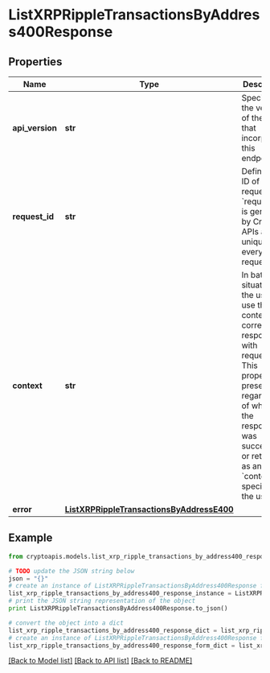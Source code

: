 # ListXRPRippleTransactionsByAddress400Response


## Properties
Name | Type | Description | Notes
------------ | ------------- | ------------- | -------------
**api_version** | **str** | Specifies the version of the API that incorporates this endpoint. | 
**request_id** | **str** | Defines the ID of the request. The &#x60;requestId&#x60; is generated by Crypto APIs and it&#39;s unique for every request. | 
**context** | **str** | In batch situations the user can use the context to correlate responses with requests. This property is present regardless of whether the response was successful or returned as an error. &#x60;context&#x60; is specified by the user. | [optional] 
**error** | [**ListXRPRippleTransactionsByAddressE400**](ListXRPRippleTransactionsByAddressE400.md) |  | 

## Example

```python
from cryptoapis.models.list_xrp_ripple_transactions_by_address400_response import ListXRPRippleTransactionsByAddress400Response

# TODO update the JSON string below
json = "{}"
# create an instance of ListXRPRippleTransactionsByAddress400Response from a JSON string
list_xrp_ripple_transactions_by_address400_response_instance = ListXRPRippleTransactionsByAddress400Response.from_json(json)
# print the JSON string representation of the object
print ListXRPRippleTransactionsByAddress400Response.to_json()

# convert the object into a dict
list_xrp_ripple_transactions_by_address400_response_dict = list_xrp_ripple_transactions_by_address400_response_instance.to_dict()
# create an instance of ListXRPRippleTransactionsByAddress400Response from a dict
list_xrp_ripple_transactions_by_address400_response_form_dict = list_xrp_ripple_transactions_by_address400_response.from_dict(list_xrp_ripple_transactions_by_address400_response_dict)
```
[[Back to Model list]](../README.md#documentation-for-models) [[Back to API list]](../README.md#documentation-for-api-endpoints) [[Back to README]](../README.md)


